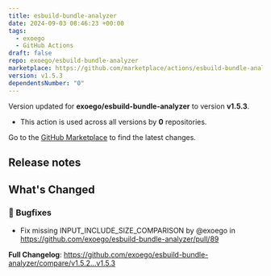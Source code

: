 ```yaml
---
title: esbuild-bundle-analyzer
date: 2024-09-03 08:46:23 +00:00
tags:
  - exoego
  - GitHub Actions
draft: false
repo: exoego/esbuild-bundle-analyzer
marketplace: https://github.com/marketplace/actions/esbuild-bundle-analyzer
version: v1.5.3
dependentsNumber: "0"
---
```



Version updated for **exoego/esbuild-bundle-analyzer** to version **v1.5.3**.
- This action is used across all versions by **0** repositories.

Go to the [GitHub Marketplace](https://github.com/marketplace/actions/esbuild-bundle-analyzer) to find the latest changes.

## Release notes

<!-- Release notes generated using configuration in .github/release.yaml at main -->

## What's Changed
### 🐞 Bugfixes
* Fix missing INPUT_INCLUDE_SIZE_COMPARISON by @exoego in https://github.com/exoego/esbuild-bundle-analyzer/pull/89


**Full Changelog**: https://github.com/exoego/esbuild-bundle-analyzer/compare/v1.5.2...v1.5.3
